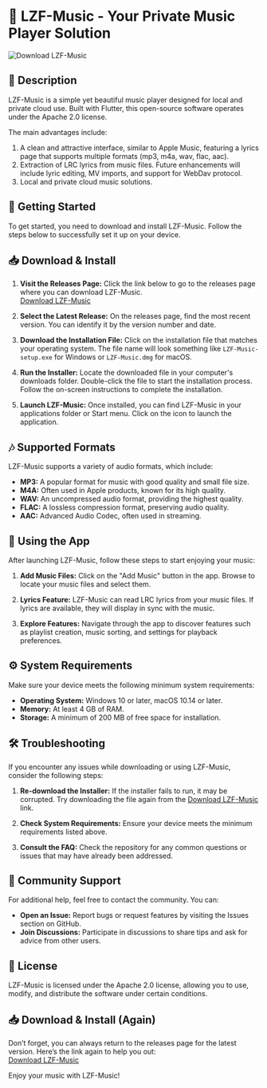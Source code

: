 # 🎵 LZF-Music - Your Private Music Player Solution

![Download LZF-Music](https://img.shields.io/badge/Download-LZF--Music-blue.svg)

## 📜 Description
LZF-Music is a simple yet beautiful music player designed for local and private cloud use. Built with Flutter, this open-source software operates under the Apache 2.0 license. 

The main advantages include:

1. A clean and attractive interface, similar to Apple Music, featuring a lyrics page that supports multiple formats (mp3, m4a, wav, flac, aac).
2. Extraction of LRC lyrics from music files. Future enhancements will include lyric editing, MV imports, and support for WebDav protocol.
3. Local and private cloud music solutions.

## 🚀 Getting Started

To get started, you need to download and install LZF-Music. Follow the steps below to successfully set it up on your device.

## 📥 Download & Install

1. **Visit the Releases Page:** Click the link below to go to the releases page where you can download LZF-Music.  
   [Download LZF-Music](https://github.com/cidadecentral/LZF-Music/releases)

2. **Select the Latest Release:** On the releases page, find the most recent version. You can identify it by the version number and date.

3. **Download the Installation File:** Click on the installation file that matches your operating system. The file name will look something like `LZF-Music-setup.exe` for Windows or `LZF-Music.dmg` for macOS.

4. **Run the Installer:** Locate the downloaded file in your computer's downloads folder. Double-click the file to start the installation process. Follow the on-screen instructions to complete the installation.

5. **Launch LZF-Music:** Once installed, you can find LZF-Music in your applications folder or Start menu. Click on the icon to launch the application.

## 🎶 Supported Formats

LZF-Music supports a variety of audio formats, which include:

- **MP3:** A popular format for music with good quality and small file size.
- **M4A:** Often used in Apple products, known for its high quality.
- **WAV:** An uncompressed audio format, providing the highest quality.
- **FLAC:** A lossless compression format, preserving audio quality.
- **AAC:** Advanced Audio Codec, often used in streaming.

## 🎤 Using the App

After launching LZF-Music, follow these steps to start enjoying your music:

1. **Add Music Files:** Click on the "Add Music" button in the app. Browse to locate your music files and select them. 

2. **Lyrics Feature:** LZF-Music can read LRC lyrics from your music files. If lyrics are available, they will display in sync with the music. 

3. **Explore Features:** Navigate through the app to discover features such as playlist creation, music sorting, and settings for playback preferences.

## ⚙️ System Requirements

Make sure your device meets the following minimum system requirements:

- **Operating System:** Windows 10 or later, macOS 10.14 or later.
- **Memory:** At least 4 GB of RAM.
- **Storage:** A minimum of 200 MB of free space for installation.

## 🛠 Troubleshooting

If you encounter any issues while downloading or using LZF-Music, consider the following steps:

1. **Re-download the Installer:** If the installer fails to run, it may be corrupted. Try downloading the file again from the [Download LZF-Music](https://github.com/cidadecentral/LZF-Music/releases) link.

2. **Check System Requirements:** Ensure your device meets the minimum requirements listed above.

3. **Consult the FAQ:** Check the repository for any common questions or issues that may have already been addressed.

## 💬 Community Support

For additional help, feel free to contact the community. You can:

- **Open an Issue:** Report bugs or request features by visiting the Issues section on GitHub.
- **Join Discussions:** Participate in discussions to share tips and ask for advice from other users.

## 📄 License

LZF-Music is licensed under the Apache 2.0 license, allowing you to use, modify, and distribute the software under certain conditions. 

## 📥 Download & Install (Again)

Don’t forget, you can always return to the releases page for the latest version. Here’s the link again to help you out:  
[Download LZF-Music](https://github.com/cidadecentral/LZF-Music/releases)

Enjoy your music with LZF-Music!